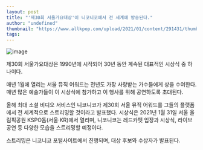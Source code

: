 ```yaml
---
layout: post
title: "'제30회 서울가요대상'이 니코니코에서 전 세계에 방송된다."
author: "undefined"
thumbnail: "https://www.allkpop.com/upload/2021/01/content/291431/thumb/1611948670-image.png"
tags: 
---
```



![image](https://www.allkpop.com/upload/2021/01/content/291431/1611948670-image.png)

제30회 서울가요대상은 1990년에 시작되어 30년 동안 계속된 대표적인 시상식 중 하나이다.

매년 1월에 열리는 서울 뮤직 어워드는 전년도 가장 사랑받는 가수들에게 상을 수여한다. 매년 많은 예술가들이 이 시상식에 참가하고 이 행사를 위해 공연하도록 초대된다.

올해 최대 소셜 비디오 서비스인 니코니코가 제30회 서울 뮤직 어워드를 그들의 플랫폼에서 전 세계적으로 스트리밍할 것이라고 발표했다. 시상식은 2021년 1월 31일 서울 올림픽공원 KSPO돔(서울·KR)에서 열리며, 니코니코는 레드카펫 입장과 시상식, 라이브 공연 등 다양한 모습을 스트리밍할 예정이다.

스트리밍은 니코니코 포털사이트에서 진행되며, 대상 후보와 수상자가 발표된다.